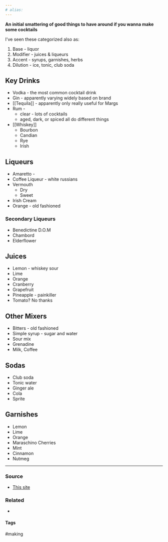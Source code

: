 ```yaml
---
# alias:
---
```

**An initial smattering of good things to have around if you wanna make some cocktails**

I've seen these categorized also as:
1. Base - liquor
2. Modifier - juices & liqueurs
3. Accent - syrups, garnishes, herbs
4. Dilution - ice, tonic, club soda

## Key Drinks
- Vodka - the most common cocktail drink
- Gin - apparently varying widely based on brand
- [[Tequila]] - apparently only really useful for Margs
- Rum - 
	-  clear - lots of cocktails 
	- aged, dark, or spiced all do different things
- [[Whiskey]]
	- Bourbon
	- Candian
	- Rye
	- Irish
## Liqueurs
- Amaretto - 
- Coffee Liqueur - white russians
- Vermouth
	- Dry
	- Sweet
- Irish Cream
- Orange - old fashioned
### Secondary Liqueurs
- Benedictine D.O.M
- Chambord
- Elderflower
## Juices
- Lemon - whiskey sour
- Lime
- Orange
- Cranberry
- Grapefruit
- Pineapple - painkiller
- Tomato? No thanks
## Other Mixers
- Bitters - old fashioned
- Simple syrup - sugar and water
- Sour mix
- Grenadine
- Milk, Coffee
## Sodas
- Club soda
- Tonic water
- Ginger ale
- Cola
- Sprite
## Garnishes
- Lemon
- Lime
- Orange
- Maraschino Cherries
- Mint
- Cinnamon
- Nutmeg

---
### Source
- [This site](https://www.thespruceeats.com/essential-distilled-spirits-and-mixers-760741)

### Related
- 

#### Tags
#making 